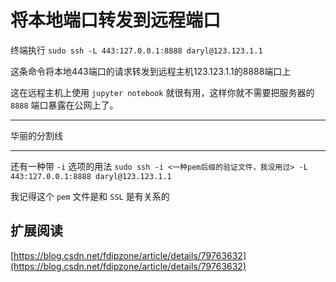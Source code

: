# 将本地端口转发到远程端口

终端执行 `sudo ssh -L 443:127.0.0.1:8888 daryl@123.123.1.1`

这条命令将本地443端口的请求转发到远程主机123.123.1.1的8888端口上

这在远程主机上使用 `jupyter notebook` 就很有用，这样你就不需要把服务器的 `8888` 端口暴露在公网上了。

---
华丽的分割线

---

还有一种带 `-i` 选项的用法
`sudo ssh -i <一种pem后缀的验证文件，我没用过> -L 443:127.0.0.1:8888 daryl@123.123.1.1`

我记得这个 `pem` 文件是和 `SSL` 是有关系的

## 扩展阅读

[https://blog.csdn.net/fdipzone/article/details/79763632](https://blog.csdn.net/fdipzone/article/details/79763632)

 
 <comment-comment/> 
 